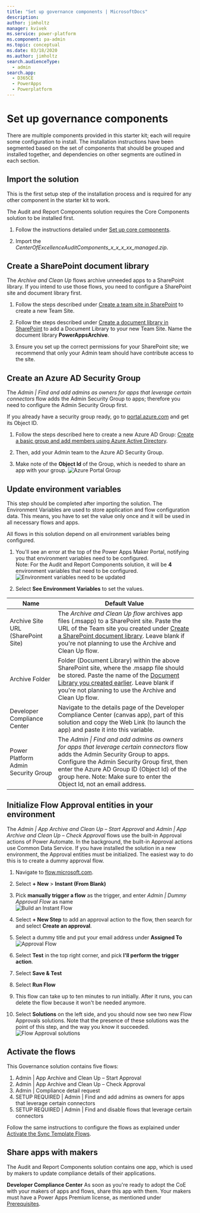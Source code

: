 ```yaml
---
title: "Set up governance components | MicrosoftDocs"
description: 
author: jimholtz
manager: kvivek
ms.service: power-platform
ms.component: pa-admin
ms.topic: conceptual
ms.date: 03/18/2020
ms.author: jimholtz
search.audienceType: 
  - admin
search.app: 
  - D365CE
  - PowerApps
  - Powerplatform
---
```


# Set up governance components

There are multiple components provided in this starter kit; each will require
some configuration to install. The installation instructions have been segmented
based on the set of components that should be grouped and installed together,
and dependencies on other segments are outlined in each section.

## Import the solution

This is the first setup step of the installation process and is required for any
other component in the starter kit to work.

The Audit and Report Components solution requires the Core Components solution
to be installed first.

1. Follow the instructions detailed under [Set up core components](setup-core-components.md).

1. Import the *CenterOfExcellenceAuditComponents_x_x_x_xx_managed.zip*.

## Create a SharePoint document library

The *Archive and Clean Up* flows archive unneeded apps to a SharePoint library. If you intend to use those flows, you need to configure a SharePoint site and document library first.

1. Follow the steps described under [Create a team site in
    SharePoint](https://support.office.com/article/create-a-team-site-in-sharepoint-ef10c1e7-15f3-42a3-98aa-b5972711777d)
    to create a new Team Site.

1. Follow the steps described under [Create a document library in
    SharePoint](https://support.office.com/article/create-a-document-library-in-sharepoint-306728fe-0325-4b28-b60d-f902e1d75939) to add a Document Library to your new Team Site. Name the document library **PowerAppsArchive**.

1. Ensure you set up the correct permissions for your SharePoint site; we 
    recommend that only your Admin team should have contribute access to the site.

## Create an Azure AD Security Group

The *Admin \| Find and add admins as owners for apps that leverage certain
connectors* flow adds the Admin Security Group to apps; therefore you need to configure the Admin Security Group first.

If you already have a security group ready, go to [portal.azure.com](<https://portal.azure.com/>) and get its Object ID.

1. Follow the steps described here to create a new Azure AD Group: [Create a basic group and add members using Azure Active Directory](https://docs.microsoft.com/azure/active-directory/fundamentals/active-directory-groups-create-azure-portal).

1. Then, add your Admin team to the Azure AD Security Group.

1. Make note of the **Object Id** of the Group, which is needed to share an app with your group. ![Azure Portal Group](media/coe13.png)

## Update environment variables

This step should be completed after importing the solution. The Environment
Variables are used to store application and flow configuration data. This means, you have to set the value only once and it will be used in all necessary flows and apps.

All flows in this solution depend on all environment variables being configured.

1. You'll see an error at the top of the Power Apps Maker Portal, notifying you that environment variables need to be configured.  
    Note: For the Audit and Report Components solution, it will be **4**
    environment variables that need to be configured. ![Environment variables need to be updated](media/coe7.png)

1. Select  **See Environment Variables** to set the values.


| Name | Default Value |
|------|---------------|
| Archive Site URL (SharePoint Site)  | The *Archive and Clean Up flow* archives app files (.msapp) to a SharePoint site. Paste the URL of the Team site you created under [Create a SharePoint document library](#create-a-sharepoint-document-library). Leave blank if you're not planning to use the Archive and Clean Up flow.
| Archive Folder                      | Folder (Document Library) within the above SharePoint site, where the .msapp file should be stored. Paste the name of the [Document Library you created earlier](#create-a-sharepoint-document-library). Leave blank if you're not planning to use the Archive and Clean Up flow.                                                                                                                                                                                                                                                                                 |
| Developer Compliance Center         | Navigate to the details page of the Developer Compliance Center (canvas app), part of this solution and copy the Web Link (to launch the app) and paste it into this variable.                                                                                                                                                                            |
| Power Platform Admin Security Group | The *Admin \| Find and add admins as owners for apps that leverage certain connectors* flow adds the Admin Security Group to apps. Configure the Admin Security Group first, then enter the Azure AD Group ID (Object Id) of the group here. Note: Make sure to enter the Object Id, not an email address. |

## Initialize Flow Approval entities in your environment

The *Admin \| App Archive and Clean Up – Start Approval* and *Admin \| App Archive and Clean Up – Check Approval* flows use the built-in Approval actions of Power Automate. In the background, the built-in Approval actions use Common Data Service. If you have installed the solution in a new environment, the Approval entities must be initialized. The easiest way to do this is to create a dummy approval flow.

1. Navigate to [flow.microsoft.com](https://flow.microsoft.com).

1. Select **+ New** > **Instant (From Blank)**

1. Pick **manually trigger a flow** as the trigger, and enter *Admin \| Dummy Approval Flow* as name<br> ![Build an Instant Flow](media/coe14.png)

1. Select **+ New Step** to add an approval action to the flow, then search for and select **Create an approval**.

1. Select a dummy title and put your email address under **Assigned To**<br> ![Approval Flow](media/coe16.png)

1. Select **Test** in the top right corner, and pick **I'll perform the trigger action**.

1. Select **Save & Test**  

1. Select **Run Flow**  

1. This flow can take up to ten minutes to run initially. After it runs, you can delete the flow because it won't be needed anymore.

1. Select **Solutions** on the left side, and you should now see two new  Flow Approvals solutions. Note that the presence of these solutions was the point of this step, and the way you know it succeeded. <br>![Flow Approval solutions](media/coe17.png)

## Activate the flows

This Governance solution contains five flows:

1. Admin \| App Archive and Clean Up – Start Approval
1. Admin \| App Archive and Clean Up – Check Approval
1. Admin \| Compliance detail request
1. SETUP REQUIRED \| Admin \| Find and add admins as owners for apps that leverage certain connectors
1. SETUP REQUIRED \| Admin \| Find and disable flows that leverage certain connectors

Follow the same instructions to configure the flows as explained under [Activate the Sync Template Flows](setup-core-components.md#activate-the-sync-template-flows).

## Share apps with makers

The Audit and Report Components solution contains one app, which is used by makers to update compliance details of their applications.

**Developer Compliance Center**
As soon as you're ready to adopt the CoE with your makers of apps and flows, share this app with them. Your makers must have a Power Apps Premium license, as mentioned under [Prerequisites](setup.md#prerequisites).
